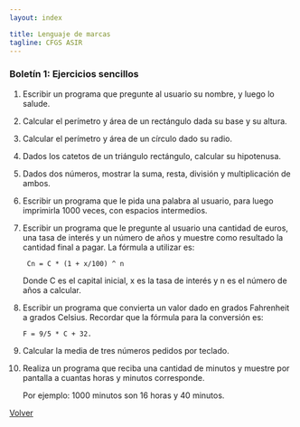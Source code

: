 ```yaml
---
layout: index

title: Lenguaje de marcas
tagline: CFGS ASIR
---
```


### Boletín 1: Ejercicios sencillos

1. Escribir un programa que pregunte al usuario su nombre, y luego lo salude.
2. Calcular el perímetro y área de un rectángulo dada su base y su altura.
3. Calcular el perímetro y área de un círculo dado su radio.
4. Dados los catetos de un triángulo rectángulo, calcular su hipotenusa.
5. Dados dos números, mostrar la suma, resta, división y multiplicación de ambos.
6. Escribir un programa que le pida una palabra al usuario, para luego imprimirla 1000 veces, con espacios intermedios.
7. Escribir un programa que le pregunte al usuario una cantidad de euros, una tasa de interés y un número de años y muestre como resultado la cantidad final a pagar. La fórmula a utilizar es:

		Cn = C * (1 + x/100) ^ n

	Donde C es el capital inicial, x es la tasa de interés y n es el número de años a calcular.
8.  Escribir un programa que convierta un valor dado en grados Fahrenheit a grados Celsius. Recordar que la fórmula para la conversión es: 

		F = 9/5 * C + 32.

9. Calcular la media de tres números pedidos por teclado.

10. Realiza un programa que reciba una cantidad de minutos y muestre por pantalla a cuantas horas y minutos corresponde.

	Por ejemplo: 1000 minutos son 16 horas y 40 minutos.


[Volver](index)
